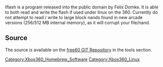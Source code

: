lflash is a program released into the public domain by Felix Domke. It
is able to both read and write the flash if used under linux on the 360.
Currently do not attempt to read / write to large block nands found in
new arcade versions (256/512 MB internal memory), as it will corrupt
your file/nand.

## Source

The source is available on the [free60 GIT
Repository](http://www.free60.org/Free60_Git_Repository) in the tools
section.

[Category:Xbox360_Homebrew_Software](Category:Xbox360_Homebrew_Software "wikilink")
[Category:Xbox360_Linux](Category:Xbox360_Linux "wikilink")